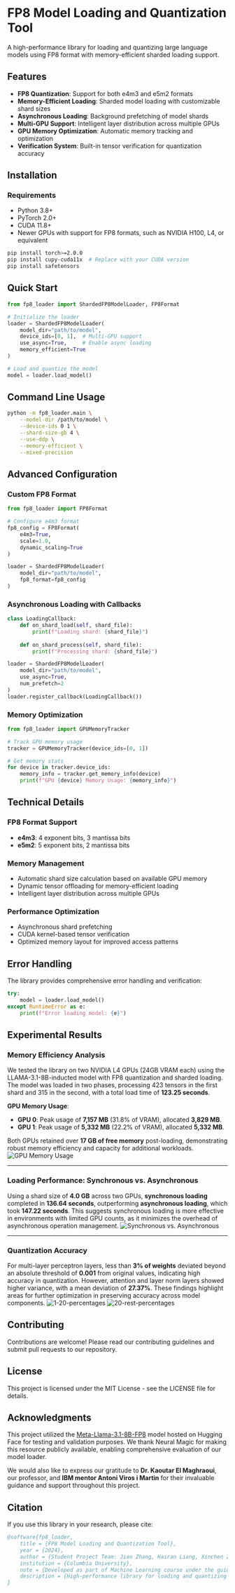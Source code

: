 # FP8 Model Loading and Quantization Tool

A high-performance library for loading and quantizing large language models using FP8 format with memory-efficient sharded loading support.

## Features

- **FP8 Quantization**: Support for both e4m3 and e5m2 formats
- **Memory-Efficient Loading**: Sharded model loading with customizable shard sizes
- **Asynchronous Loading**: Background prefetching of model shards
- **Multi-GPU Support**: Intelligent layer distribution across multiple GPUs
- **GPU Memory Optimization**: Automatic memory tracking and optimization
- **Verification System**: Built-in tensor verification for quantization accuracy

## Installation

### Requirements

- Python 3.8+
- PyTorch 2.0+
- CUDA 11.8+
- Newer GPUs with support for FP8 formats, such as NVIDIA H100, L4, or equivalent

```bash
pip install torch>=2.0.0
pip install cupy-cuda11x  # Replace with your CUDA version
pip install safetensors
```

## Quick Start

```python
from fp8_loader import ShardedFP8ModelLoader, FP8Format

# Initialize the loader
loader = ShardedFP8ModelLoader(
    model_dir="path/to/model",
    device_ids=[0, 1],  # Multi-GPU support
    use_async=True,     # Enable async loading
    memory_efficient=True
)

# Load and quantize the model
model = loader.load_model()
```

## Command Line Usage

```bash
python -m fp8_loader.main \
    --model-dir /path/to/model \
    --device-ids 0 1 \
    --shard-size-gb 4 \
    --use-ddp \
    --memory-efficient \
    --mixed-precision
```

## Advanced Configuration

### Custom FP8 Format

```python
from fp8_loader import FP8Format

# Configure e4m3 format
fp8_config = FP8Format(
    e4m3=True,
    scale=1.0,
    dynamic_scaling=True
)

loader = ShardedFP8ModelLoader(
    model_dir="path/to/model",
    fp8_format=fp8_config
)
```

### Asynchronous Loading with Callbacks

```python
class LoadingCallback:
    def on_shard_load(self, shard_file):
        print(f"Loading shard: {shard_file}")
        
    def on_shard_process(self, shard_file):
        print(f"Processing shard: {shard_file}")

loader = ShardedFP8ModelLoader(
    model_dir="path/to/model",
    use_async=True,
    num_prefetch=2
)
loader.register_callback(LoadingCallback())
```

### Memory Optimization

```python
from fp8_loader import GPUMemoryTracker

# Track GPU memory usage
tracker = GPUMemoryTracker(device_ids=[0, 1])

# Get memory stats
for device in tracker.device_ids:
    memory_info = tracker.get_memory_info(device)
    print(f"GPU {device} Memory Usage: {memory_info}")
```

## Technical Details

### FP8 Format Support

- **e4m3**: 4 exponent bits, 3 mantissa bits
- **e5m2**: 5 exponent bits, 2 mantissa bits

### Memory Management

- Automatic shard size calculation based on available GPU memory
- Dynamic tensor offloading for memory-efficient loading
- Intelligent layer distribution across multiple GPUs

### Performance Optimization

- Asynchronous shard prefetching
- CUDA kernel-based tensor verification
- Optimized memory layout for improved access patterns

## Error Handling

The library provides comprehensive error handling and verification:

```python
try:
    model = loader.load_model()
except RuntimeError as e:
    print(f"Error loading model: {e}")
```
## Experimental Results

### Memory Efficiency Analysis
We tested the library on two NVIDIA L4 GPUs (24GB VRAM each) using the LLAMA-3.1-8B-inducted model with FP8 quantization and sharded loading. The model was loaded in two phases, processing 423 tensors in the first shard and 315 in the second, with a total load time of **123.25 seconds**.

**GPU Memory Usage**:
- **GPU 0**: Peak usage of **7,157 MB** (31.8% of VRAM), allocated **3,829 MB**.
- **GPU 1**: Peak usage of **5,332 MB** (22.2% of VRAM), allocated **5,332 MB**.

Both GPUs retained over **17 GB of free memory** post-loading, demonstrating robust memory efficiency and capacity for additional workloads.
![GPU Memory Usage](GPU_Memory_Usage.png "GPU Memory Usage")

---

### Loading Performance: Synchronous vs. Asynchronous
Using a shard size of **4.0 GB** across two GPUs, **synchronous loading** completed in **136.64 seconds**, outperforming **asynchronous loading**, which took **147.22 seconds**. This suggests synchronous loading is more effective in environments with limited GPU counts, as it minimizes the overhead of asynchronous operation management.
![Synchronous vs. Asynchronous](Synchronous_vs_Asynchronous.png "Synchronous vs. Asynchronous")

---

### Quantization Accuracy
For multi-layer perceptron layers, less than **3% of weights** deviated beyond an absolute threshold of **0.001** from original values, indicating high accuracy in quantization. However, attention and layer norm layers showed higher variance, with a mean deviation of **27.37%**. These findings highlight areas for further optimization in preserving accuracy across model components. 
![1-20-percentages](1-20-percentages.png "1-20-percentages")
![20-rest-percentages](20-rest-percentages.png "20-rest-percentages")

## Contributing

Contributions are welcome! Please read our contributing guidelines and submit pull requests to our repository.

## License

This project is licensed under the MIT License - see the LICENSE file for details.

## Acknowledgments

This project utilized the [Meta-Llama-3.1-8B-FP8](https://huggingface.co/neuralmagic/Meta-Llama-3.1-8B-FP8) model hosted on Hugging Face for testing and validation purposes. We thank Neural Magic for making this resource publicly available, enabling comprehensive evaluation of our model loader.

We would also like to express our gratitude to **Dr. Kaoutar El Maghraoui**, our professor, and **IBM mentor Antoni Viros i Martin** for their invaluable guidance and support throughout this project.

## Citation

If you use this library in your research, please cite:

```bibtex
@software{fp8_loader,
    title = {FP8 Model Loading and Quantization Tool},
    year = {2024},
    author = {Student Project Team: Jian Zhang, Hairan Liang, Xinchen Zhang},
    institution = {Columbia University},
    note = {Developed as part of Machine Learning course under the guidance of Dr. Kaoutar El Maghraoui and IBM mentor Antoni Viros i Martin},
    description = {High-performance library for loading and quantizing large language models using FP8 format, developed as an educational project}
}
```